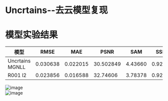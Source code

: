 # Uncrtains--去云模型复现

# 模型实验结果  
模型 | RMSE | MAE | PSNR | SAM | SSIM 
--- | --- | --- | --- | --- | ---
Uncrtains MGNLL | 0.030638 | 0.022015 | 30.502849 | 4.43660 | 0.92405
R001 l2 | 0.023856 | 0.016588 | 32.74606 | 3.78378 | 0.92323

![image](https://github.com/ZYJ-Group/Tanghy/assets/94824386/7efadf28-49df-455d-a929-66e41e23ff4b)  
![image](https://github.com/ZYJ-Group/Tanghy/assets/94824386/cbff4552-30d6-4edd-9390-f0f1f8f867cf)  
